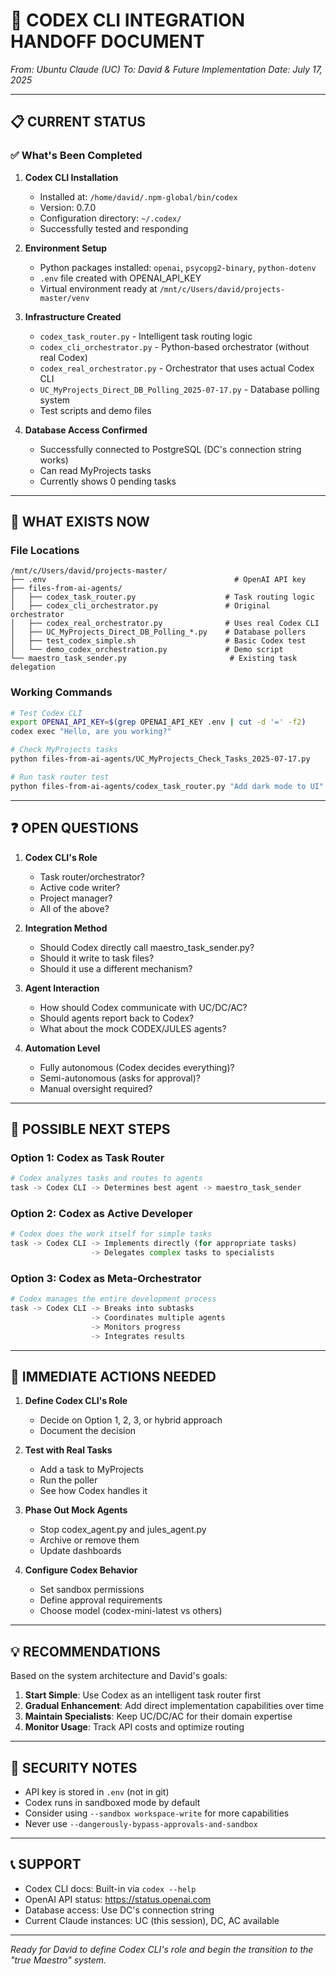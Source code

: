 # 🤝 CODEX CLI INTEGRATION HANDOFF DOCUMENT
*From: Ubuntu Claude (UC)*
*To: David & Future Implementation*
*Date: July 17, 2025*

---

## 📋 CURRENT STATUS

### ✅ What's Been Completed

1. **Codex CLI Installation**
   - Installed at: `/home/david/.npm-global/bin/codex`
   - Version: 0.7.0
   - Configuration directory: `~/.codex/`
   - Successfully tested and responding

2. **Environment Setup**
   - Python packages installed: `openai`, `psycopg2-binary`, `python-dotenv`
   - `.env` file created with OPENAI_API_KEY
   - Virtual environment ready at `/mnt/c/Users/david/projects-master/venv`

3. **Infrastructure Created**
   - `codex_task_router.py` - Intelligent task routing logic
   - `codex_cli_orchestrator.py` - Python-based orchestrator (without real Codex)
   - `codex_real_orchestrator.py` - Orchestrator that uses actual Codex CLI
   - `UC_MyProjects_Direct_DB_Polling_2025-07-17.py` - Database polling system
   - Test scripts and demo files

4. **Database Access Confirmed**
   - Successfully connected to PostgreSQL (DC's connection string works)
   - Can read MyProjects tasks
   - Currently shows 0 pending tasks

---

## 🔧 WHAT EXISTS NOW

### File Locations
```
/mnt/c/Users/david/projects-master/
├── .env                                          # OpenAI API key
├── files-from-ai-agents/
│   ├── codex_task_router.py                    # Task routing logic
│   ├── codex_cli_orchestrator.py               # Original orchestrator
│   ├── codex_real_orchestrator.py              # Uses real Codex CLI
│   ├── UC_MyProjects_Direct_DB_Polling_*.py    # Database pollers
│   ├── test_codex_simple.sh                    # Basic Codex test
│   └── demo_codex_orchestration.py             # Demo script
└── maestro_task_sender.py                       # Existing task delegation
```

### Working Commands
```bash
# Test Codex CLI
export OPENAI_API_KEY=$(grep OPENAI_API_KEY .env | cut -d '=' -f2)
codex exec "Hello, are you working?"

# Check MyProjects tasks
python files-from-ai-agents/UC_MyProjects_Check_Tasks_2025-07-17.py

# Run task router test
python files-from-ai-agents/codex_task_router.py "Add dark mode to UI"
```

---

## ❓ OPEN QUESTIONS

1. **Codex CLI's Role**
   - Task router/orchestrator?
   - Active code writer?
   - Project manager?
   - All of the above?

2. **Integration Method**
   - Should Codex directly call maestro_task_sender.py?
   - Should it write to task files?
   - Should it use a different mechanism?

3. **Agent Interaction**
   - How should Codex communicate with UC/DC/AC?
   - Should agents report back to Codex?
   - What about the mock CODEX/JULES agents?

4. **Automation Level**
   - Fully autonomous (Codex decides everything)?
   - Semi-autonomous (asks for approval)?
   - Manual oversight required?

---

## 🚀 POSSIBLE NEXT STEPS

### Option 1: Codex as Task Router
```python
# Codex analyzes tasks and routes to agents
task -> Codex CLI -> Determines best agent -> maestro_task_sender
```

### Option 2: Codex as Active Developer
```python
# Codex does the work itself for simple tasks
task -> Codex CLI -> Implements directly (for appropriate tasks)
                  -> Delegates complex tasks to specialists
```

### Option 3: Codex as Meta-Orchestrator
```python
# Codex manages the entire development process
task -> Codex CLI -> Breaks into subtasks
                  -> Coordinates multiple agents
                  -> Monitors progress
                  -> Integrates results
```

---

## 🎯 IMMEDIATE ACTIONS NEEDED

1. **Define Codex CLI's Role**
   - Decide on Option 1, 2, 3, or hybrid approach
   - Document the decision

2. **Test with Real Tasks**
   - Add a task to MyProjects
   - Run the poller
   - See how Codex handles it

3. **Phase Out Mock Agents**
   - Stop codex_agent.py and jules_agent.py
   - Archive or remove them
   - Update dashboards

4. **Configure Codex Behavior**
   - Set sandbox permissions
   - Define approval requirements
   - Choose model (codex-mini-latest vs others)

---

## 💡 RECOMMENDATIONS

Based on the system architecture and David's goals:

1. **Start Simple**: Use Codex as an intelligent task router first
2. **Gradual Enhancement**: Add direct implementation capabilities over time
3. **Maintain Specialists**: Keep UC/DC/AC for their domain expertise
4. **Monitor Usage**: Track API costs and optimize routing

---

## 🔐 SECURITY NOTES

- API key is stored in `.env` (not in git)
- Codex runs in sandboxed mode by default
- Consider using `--sandbox workspace-write` for more capabilities
- Never use `--dangerously-bypass-approvals-and-sandbox`

---

## 📞 SUPPORT

- Codex CLI docs: Built-in via `codex --help`
- OpenAI API status: https://status.openai.com
- Database access: Use DC's connection string
- Current Claude instances: UC (this session), DC, AC available

---

*Ready for David to define Codex CLI's role and begin the transition to the "true Maestro" system.*